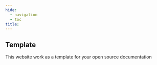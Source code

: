 ```yaml
---
hide:
  - navigation
  - toc
title: 
---
```


## Template
This website work as a template for your open source documentation
